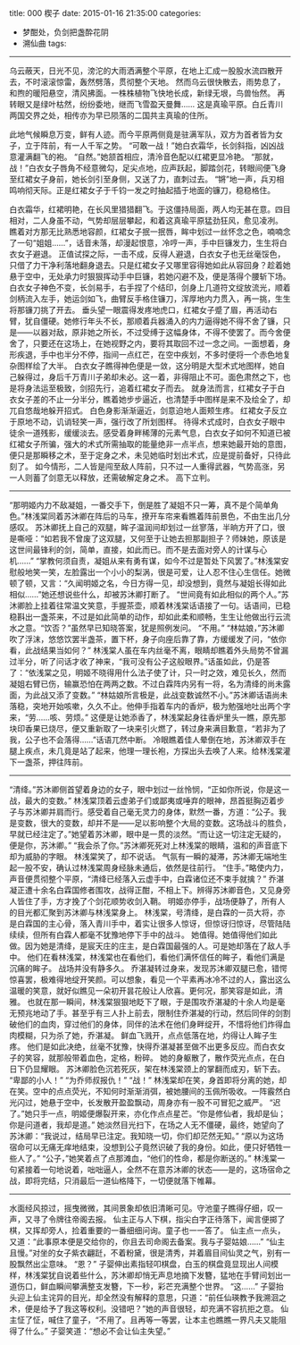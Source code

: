 title: 000 楔子
date: 2015-01-16 21:35:00
categories:
- 梦酣处，负剑把盏酔花阴
- 溯仙曲
tags: 
---

乌云蔽天，日光不见，滂沱的大雨洒满整个平原，在地上汇成一股股水流四散开去，不时滚滚惊雷，轰然劈落，贯彻整个天地。
然而乌云很快散去，雨势息了，和煦的暖阳悬空，清风拂面。一株株植物飞快地长成，新绿无垠，鸟兽怡然。
再转眼又是绿叶枯然，纷纷委地，继而飞雪盈天曼舞……
这是真瑜平原。白丘青川两国交界之处，相传亦为早已陨落的二国共主真瑜的住所。
<!-- more -->

此地气候瞬息万变，鲜有人迹。而今平原两侧竟是驻满军队，双方为首者皆为女子，立于阵前，有一人千军之势。
“可敢一战！”她白衣霜华，长剑斜指，凶凶战意灌满翻飞的袍。
“自然。”她颔首相应，清泠音色配以红裙更显冷艳。
“那就，战！”白衣女子唇角不经意微勾，足尖点地，应声跃起，脚踏剑花，转眼间便飞身至红裙女子身前，她长剑引至身侧，又送了力，直刺过去。
“锵”地一声，兵刃相鸣响彻天际。正是红裙女子于千钧一发之时抽起插于地面的镰刀，稳稳格住。
<!-- more -->

白衣霜华，红裙明艳，在长风里猎猎翻飞。于这僵持局面，两人均无甚在意。四目相对，二人身虽不动，气势却层层攀起，和着这真瑜平原猛劲狂风，愈见凌冽。
瞧着对方那无比熟悉地容颜，红裙女子抿一抿唇，眸中划过一丝怀念之色，喃喃念了一句“姐姐……”，话音未落，却漫起恨意，冷哼一声，手中巨镰发力，生生将白衣女子避退。
正值试探之际，一击不成，反得人避退，白衣女子也无丝毫馁色，只借了力干净利落地翻身退去。只是红裙女子又哪里容得她如此从容回身？趁着她悬于空中，无处承力时狠狠挥动手中巨镰，若她闪避不及，便是落得个腰斩下场。
白衣女子神色不变，长剑易手，右手捏了个结印，剑身上几道符文绽放流光，顺着剑柄流入左手，她运剑如飞，曲臂反手格住镰刀，浑厚地内力贯入，再一挑，生生将那镰刀挑了开去。
垂头望一眼震得发疼地虎口，红裙女子蹙了眉，再活动右臂，犹自僵硬。她修行年头不长，那顺着兵器涌入的内力逼得她不得不舍了镰，只是——以器对敌，原非她之所长，不过受缚于这幅身体，不得不使罢了。而今舍便舍了，只要还在这场上，在她视野之内，要将其取回不过一念之间。一面想着，身形疾退，手中也半分不停，指间一点红芒，在空中疾划，不多时便将一个赤色地复杂图样绘了大半。
白衣女子瞧得神色便是一敛，这分明是大型术式地图样，她自己躲得过，身后千万青川子弟却未必。这一着，非得阻止不可。面色肃然之下，也是将身法运至极致，剑招先行，追着红裙女子而去。
就身法而言，红裙女子于白衣女子差的不止一分半分，瞧着她步步逼近，也清楚手中图样是来不及绘全了，却兀自悠哉地躲开招式。
白色身影渐渐逼近，剑意迫地人面颊生疼。
红裙女子反立于原地不动，讥诮轻笑一声，强行改了所划图样。
待得术式成时，白衣女子眼中徒余一道残影，缓缓淡去。感受着身畔稀薄的元素气息，白衣女子如何不知道已被红裙女子所骗，强大的术式所需抽取的能量绝非一点半点，想来她最开始的意图，便只是那瞬移之术，至于定身之术，未见她临时划出术式，应是提前备好，只待此刻了。
如今情形，二人皆是闯至敌人阵前，只不过一人重得武器，气势高涨，另一人则蓄了剑意无以释放，还需破解定身之术。
高下立判。

---

“那明姬内力不敌凝姐，一番交手下，倒是胜了凝姐不只一筹，真不是个简单角色。”林浅棠同着苏沐卿在阵后的马车，撩开车帘来看瞧着阵前景色，不由生出几分感叹。
苏沐卿抚上自己的双腿，眸子温润间却划过一丝寥落，半晌方开了口，很是嘶哑：“如若我不曾废了这双腿，又何至于让她去担那副担子？师妹她，原该是这世间最锋利的剑，简单，直接，如此而已。而不是去面对旁人的计谋与心机……”
“掌教何须自责，凝姐从来有勇有谋，如今不过是暂处下风罢了。”林浅棠安慰般地笑一笑，左脸露出一个小小的梨涡，很是可爱，让人忍不住心生信任。她微顿了顿，又言：“久闻明姬之名，今日方得一见，却没想到，竟然与凝姐长得如此相似……”她还想说些什么，却被苏沐卿打断了。
“世间竟有如此相似的两个人。”苏沐卿脸上挂着往常温文笑意，手握茶壶，顺着林浅棠话语接了一句。话语间，已稳稳斟出一盏茶来，不过是如此简单的动作，却如此柔和顺畅，生生让他做出行云流水之意。“饮否？”虽然早已知晓答案，犹是照例发问。
“不用。”
“林姑娘，”苏沐卿吹了浮沫，悠悠饮罢半盏茶，置下杯，身子向座后靠了靠，方缓缓发了问，“依你看，此战结果当如何？”
林浅棠人虽在车内丝毫不离，眼睛却瞧着外头局势不曾漏过半分，听了问话才收了神来，“我可没有公子这般眼界。”话虽如此，仍是答了：“依浅棠之见，明姬不晓得用什么法子使了计，只一时之效，难见长久，然而凝姐右臂已伤，输赢恐怕在两两之数。不过白霖阵内另有一将，名为清绛的尚未露面，为此战又添了变数。”
“林姑娘所言极是，此战变数诚然不小。”苏沐卿话语尚未落稳，突地开始咳嗽，久久不止。他伸手指着车内的香炉，极为勉强地吐出两个字来，“劳……咳、劳烦。”
这便是让她添香了，林浅棠起身往香炉里头一瞧，原先那块印香果已烧尽，便又重新取了一块来引火燃了，转过身来满目歉意，“若非为了我，公子也不会落得……”话语兀然中断。
冷眼瞧着佳人晕倒在地，苏沐卿双手在腿上疾点，未几竟是站了起来，他理一理长袍，方探出头去唤了人来。给林浅棠灌下一盏茶，押往阵前。

---

“清绛。”苏沐卿侧首望着身边的女子，眼中划过一丝怜悯，“正如你所说，你是这一战，最大的变数。”
林浅棠顶着云虚弟子们或鄙夷或唾弃的眼神，昂首挺胸迈着步子与苏沐卿并肩而行。感受着自己毫无灵力的身体，默然一番，方道：“公子。我是变数，很大的变数，却并不是——足以影响整个大局的变数。这场战斗的胜负，早就已经注定了。”她望着苏沐卿，眼中是一贯的淡然。“而让这一切注定无疑的，便是你，苏沐卿。”
“我会杀了你。”苏沐卿死死对上林浅棠的眼睛，温和的声音底下却为威胁的字眼。
林浅棠笑了，却不说话。
气氛有一瞬的凝滞，苏沐卿无端地生起一股不安，确认过林浅棠周身经脉未通后，依然是往前行。
“住手。”略使内力，声音便贯彻整个平原，“清绛已经落入云虚手中，白霖诸位还不束手就擒？”
乔湛凝正遭十余名白霖国修者围攻，战得正酣，不相上下。辨得苏沐卿音色，又见身旁人皆住了手，方才挽了个剑花顺势收剑入鞘。
明姬亦停手，战场便静了，所有人的目光都汇聚到苏沐卿与林浅棠身上。
林浅棠，号清绛，是白霖的一员大将，亦是白霖国的主心骨，落入青川手中，着实让很多人惊讶，但惊讶归惊讶，尽管陆陆续续，但所有白霖人都毫不犹豫地停下手中的战斗。
她值得。她值得他们如此做。因为她是清绛，是宸天庄的庄主，是白霖国最强的人。可是她却落在了敌人手中。
他们在看林浅棠，林浅棠也在看他们，看他们满怀信任的眸子，看他们满是沉痛的眸子。
战场并没有静多久。
乔湛凝转过身来，发现苏沐卿双腿已愈，错愕惊喜罢，极难得地绽开笑颜。可以想象，看见一个平素再冰冷不过的人，露出这么温暖的笑意，就好似瞧见一朵初开昙花般让人欣喜。更何况，那笑容是如此，清雅。
也就在那一瞬间，林浅棠狠狠地眨下了眼，于是围攻乔湛凝的十余人均是毫无预兆地动了手。甚至乎有三人扑上前去，限制住乔湛凝的行动，然后同伴的剑割破他们的血肉，穿过他们的身体，同伴的法术在他们身畔绽开，不惜将他们炸得血肉模糊，只为杀了她，乔湛凝。
鲜血飞溅开，点点低落在地，灼得让人眸子生疼。
他们是如此决绝，丝毫不犹豫，快得乔湛凝甚至做不出更多反应。而白衣女子的笑容，就那般带着血色，定格，粉碎。
她的身躯散了，散作荧光点点，在白日下仍显耀眼。
苏沐卿脸色沉若死灰，架在林浅棠颈上的掌翻而成刃，斩下去。
“卑鄙的小人！”
“为乔师叔报仇！”
“战！”
林浅棠却在笑，身首即将分离的她，却在笑。空中的点点荧光，不知何时渐渐消弭，被她腰间的玉佩所吸收。一阵霰然白光闪过，她悬于空中，长发散开盈盈飘动，周身亦有一股不可冒犯之威严。
“迟了。”她只手一点，明姬便爆裂开来，亦化作点点星芒。“你是修仙者，我却是仙；你是问道者，我却是道。”
她淡然目光扫下，在场之人无不僵硬，最终，她望向了苏沐卿：“我说过，结局早已注定。我知晓一切，你们却茫然无知。”
“原以为这场宿命可以无痛无痒地结束，没想到公子竟然识破了我的身份。如此，便只好牺牲一些人了。”
“公子，”她笑着点了点那滩血，“他们的性命，都是你断送的。”
林浅棠一句紧接着一句地说着，咄咄逼人，全然不在意苏沐卿的状态——是的，这场宿命之战，即将完结，只消最后一道仙格降下，一切便就落下帷幕。

---

水面经风掠过，摇曳微微，其间景象却依旧清晰可见。守池童子瞧得仔细，叹一声，又寻了令牌往帝阁去报。
仙主正与人下棋，指尖白字正待落下，闻言便掷了棋，又挥却旁人，捡着重要的一番细细问询。童子也一一答了。
仙主点一点头，又道：“此事原本便是交给你的，你且去司命阁去备案。我与子婴姑娘……”
“仙主且慢。”对坐的女子紫衣翩跹，不着粉黛，很是清秀，并着眉目间仙灵之气，别有一股飘然出尘意味。
“恩？”
子婴伸出素指轻叩棋盘，白玉的棋盘竟显现出人间模样，林浅棠犹自说着些什么，苏沐卿却悄无声息地摘下发簪，猛地在手臂间划出一道伤口，鲜血瞬间攀满整支发簪，下一秒，彩芒充满整个世界。
“这……”
子婴抬头迎上仙主诧异的目光，却全然没有解释的意思，只道：“前任仙瑛教予我溯洄之术，便是给予了我这等权利。没错吧？”她的声音很轻，却充满不容抗拒之意。
仙主怔了怔，喊住了童子，“不用了。且再等一等罢，让本主也瞧瞧一界凡夫又能阻得了什么。”
子婴笑道：“想必不会让仙主失望。”